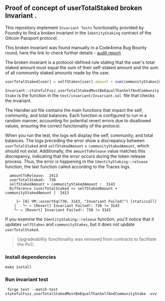 ## Proof of concept of userTotalStaked broken Invariant .

This repository implement `Invariant Tests` functionality provided by Foundry to find a broken invariant in the `IdentityStaking` contract of the Gitcoin Passport protocol.

This broken Invariant was found manually in a Code4rena Bug Bounty round, here the link to check further details - [audit report](https://solodit.xyz/issues/h-01-usertotalstaked-invariant-will-be-broken-due-to-vulnerable-implementations-in-release-code4rena-gitcoin-passport-gitcoin-passport-git).

The broken invariant is a protocol-defined rule stating that the user's total staked amount must equal the sum of their self-staked amount and the sum of all community staked amounts made by the user.

```js
userTotalStaked[user] = selfStakes[user].amount + sum(communityStakes[user][stakee].amount for all x staked on by user)
```

`Invariant::statefulFuzz_userTotalStakedMustBeEqualThanSelfAndCommunityStake` is the function in the `test/invariant/Invariant.sol `file that checks the invariant.  

The Handler.sol file contains the main functions that impact the self, community, and total balances. Each function is configured to run in a random manner, accounting for potential revert errors due to disallowed values, ensuring the correct functionality of the protocol.

When you run the test, the logs will display the self, community, and total balances. The logs preceding the error show a discrepancy between `userTotalStaked` and `selfStakedAmount` + `communityStakedAmount`, which should not exist. Additionally, the `amountToRelease` value matches this discrepancy, indicating that the error occurs during the token release process. Thus, the error is happening in the `IdentityStaking::release` function, the last function called according to the Traces logs.

```logs
  amountToRelease:  2413
  userTotalStaked:  730
  selfStakedAmount + communityStakedAmount :  3143
  Difference [userTotalStaked <> selfStakedAmount + communityStakedAmount ]  2413
```
```shell
     ├─ [0] VM::assertEq(730, 3143, "Invariant Failed!") [staticcall]
    │   └─ ← [Revert] Invariant Failed!: 730 != 3143
    └─ ← [Revert] Invariant Failed!: 730 != 3143
```    

If you examine the `IdentityStaking::release` function, you'll notice that it updates `selfStakes` and `communityStakes`, but it does not update `userTotalStaked`.

> Upgradeability functionality was removed from contracts to facilitate the PoC.

### Install dependencies
```shell
make install
```

### Run invariant test

```shell
 forge test --match-test statefulFuzz_userTotalStakedMustBeEqualThanSelfAndCommunityStake -vvv
```
